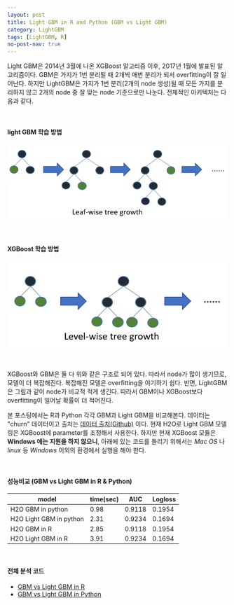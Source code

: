 ```yaml
---
layout: post
title: Light GBM in R and Python (GBM vs Light GBM)
category: LightGBM 
tags: [LightGBM, R]
no-post-nav: true
---
```


 Light GBM은 2014년 3월에 나온 XGBoost 알고리즘 이후, 2017년 1월에 발표된 알고리즘이다. GBM은 가지가 1번 분리될 때 2개씩 매번 분리가 되서 overfitting이 잘 일어난다. 하지만 LightGBM은 가지가 1번 분리(2개의 node 생성)될 때  모든 가지를 분리하지 않고 2개의 node 중 잘 맞는 node 기준으로만 나눈다. 전체적인 아키텍처는 다음과 같다.

<br>

#### light GBM 학습 방법

![lightgbm](https://raw.githubusercontent.com/2econsulting/2econsulting.github.io/master/_img/lightgbm.png)

<br>

#### XGBoost 학습 방법

![xgboost](https://raw.githubusercontent.com/2econsulting/2econsulting.github.io/master/_img/xgboost.png)

<br>

XGBoost와 GBM은 둘 다 위와 같은 구조로 되어 있다. 따라서 node가 많이 생기므로, 모델이 더 복잡해진다. 복잡해진 모델은 overfitting을 야기하기 쉽다. 반면, LightGBM은 그림과 같이 node가 비교적 적게 생긴다. 따라서 GBM이나 XGBoost보다 overfitting이 일어날 확률이 더 적어진다.  

 본 포스팅에서는 R과 Python 각각 GBM과 Light GBM을 비교해본다. 데이터는 "churn" 데이터이고 출처는 [데이터 출처(Github)](https://github.com/yhat/demo-churn-pred/blob/master/model/churn.csv) 이다. 현재 H2O로 Light GBM 모델링은 XGBoost에 parameter를 조정해서 사용한다. 하지만 현재 XGBoost 모듈은 __Windows 에는 지원을 하지 않으니__, 아래에 있는 코드를 돌리기 위해서는 _Mac OS_ 나 _linux_ 등 _Windows_ 이외의 환경에서 실행을 해야 한다. 

<br>

#### 성능비교 (GBM vs Light GBM in R & Python)

| model                   | time(sec) | AUC    | Logloss |
| ----------------------- | --------- | ------ | ------- |
| H2O GBM in python       | 0.98      | 0.9118 | 0.1954  |
| H2O Light GBM in python | 2.31      | 0.9234 | 0.1694  |
| H2O GBM in R            | 2.85      | 0.9118 | 0.1954  |
| H2O Light GBM in R      | 3.91      | 0.9234 | 0.1694  |

<br>

#### 전체 분석 코드

* [GBM vs Light GBM in R](https://github.com/2econsulting/2econsulting.github.io/blob/master/_posts_w_code/GBMvsLightGBM_R.r)
* [GBM vs Light GBM in Python](https://github.com/2econsulting/2econsulting.github.io/blob/master/_posts_w_code/GBMvsLightGBM_Python.py)

<br>